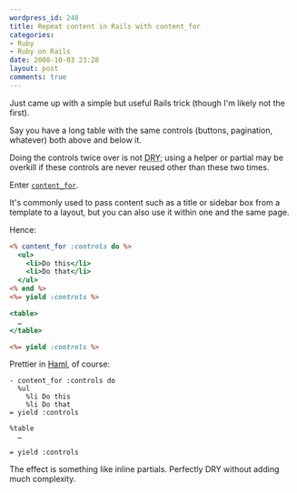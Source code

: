 ```yaml
---
wordpress_id: 248
title: Repeat content in Rails with content_for
categories:
- Ruby
- Ruby on Rails
date: 2008-10-03 23:28
layout: post
comments: true
---
```

Just came up with a simple but useful Rails trick (though I'm likely not the first).

Say you have a long table with the same controls (buttons, pagination, whatever) both above and below it.

Doing the controls twice over is not <abbr title="Don't Repeat Yourself">DRY</abbr>; using a helper or partial may be overkill if these controls are never reused other than these two times.

Enter <a href="http://api.rubyonrails.com/classes/ActionView/Helpers/CaptureHelper.html#M001751"><code>content_for</code></a>.

It's commonly used to pass content such as a title or sidebar box from a template to a layout, but you can also use it within one and the same page.

<!--more-->

Hence:

``` rhtml
<% content_for :controls do %>
  <ul>
    <li>Do this</li>
    <li>Do that</li>
  </ul>
<% end %>
<%= yield :controls %>

<table>
  …
</table>

<%= yield :controls %>
```

Prettier in <a href="http://haml.hamptoncatlin.com/">Haml</a>, of course:

``` haml
- content_for :controls do
  %ul
    %li Do this
    %li Do that
= yield :controls

%table
  …

= yield :controls
```

The effect is something like inline partials. Perfectly DRY without adding much complexity.
